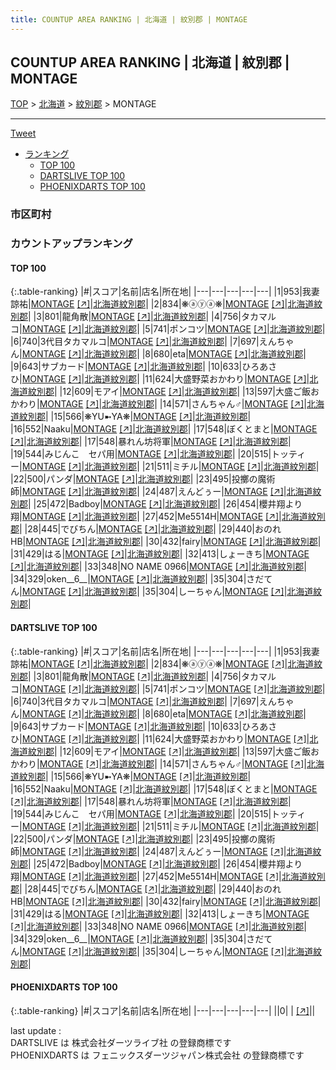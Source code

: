 ```yaml
---
title: COUNTUP AREA RANKING | 北海道 | 紋別郡 | MONTAGE
---
```

## COUNTUP AREA RANKING | 北海道 | 紋別郡 | MONTAGE

[TOP](/darts/rank/) > [北海道](/darts/rank/北海道/) > [紋別郡](/darts/rank/北海道/紋別郡/) > MONTAGE

___

<a href="https://twitter.com/share?ref_src=twsrc%5Etfw" data-text="COUNTUP AREA RANKING | 北海道紋別郡MONTAGE" class="twitter-share-button" data-hashtags="DARTSLIVE,PHOENIXDARTS,darts,ダーツ" data-show-count="false">Tweet</a>

* [ランキング](#カウントアップランキング)
    * [TOP 100](#top-100)
    * [DARTSLIVE TOP 100](#dartslive-top-100)
    * [PHOENIXDARTS TOP 100](#phoenixdarts-top-100)

### 市区町村

<ul>

</ul>

### カウントアップランキング

#### TOP 100



{:.table-ranking}
|#|スコア|名前|店名|所在地|
|---|---|---|---|---|
|1|953|<span class="rank-name-dl">我妻　諒祐</span>|<a href="/darts/rank/shops/d589309c002d05040d9b047a20a7ba1e.html">MONTAGE</a> <a href="https://search.dartslive.com/jp/shop/d589309c002d05040d9b047a20a7ba1e">[↗]</a>|<a href="/darts/rank/北海道/紋別郡">北海道紋別郡</a>|
|2|834|<span class="rank-name-dl">❋ⓐⓨⓐ❋</span>|<a href="/darts/rank/shops/d589309c002d05040d9b047a20a7ba1e.html">MONTAGE</a> <a href="https://search.dartslive.com/jp/shop/d589309c002d05040d9b047a20a7ba1e">[↗]</a>|<a href="/darts/rank/北海道/紋別郡">北海道紋別郡</a>|
|3|801|<span class="rank-name-dl">龍角散</span>|<a href="/darts/rank/shops/d589309c002d05040d9b047a20a7ba1e.html">MONTAGE</a> <a href="https://search.dartslive.com/jp/shop/d589309c002d05040d9b047a20a7ba1e">[↗]</a>|<a href="/darts/rank/北海道/紋別郡">北海道紋別郡</a>|
|4|756|<span class="rank-name-dl">タカマルコ</span>|<a href="/darts/rank/shops/d589309c002d05040d9b047a20a7ba1e.html">MONTAGE</a> <a href="https://search.dartslive.com/jp/shop/d589309c002d05040d9b047a20a7ba1e">[↗]</a>|<a href="/darts/rank/北海道/紋別郡">北海道紋別郡</a>|
|5|741|<span class="rank-name-dl">ポンコツ</span>|<a href="/darts/rank/shops/d589309c002d05040d9b047a20a7ba1e.html">MONTAGE</a> <a href="https://search.dartslive.com/jp/shop/d589309c002d05040d9b047a20a7ba1e">[↗]</a>|<a href="/darts/rank/北海道/紋別郡">北海道紋別郡</a>|
|6|740|<span class="rank-name-dl">3代目タカマルコ</span>|<a href="/darts/rank/shops/d589309c002d05040d9b047a20a7ba1e.html">MONTAGE</a> <a href="https://search.dartslive.com/jp/shop/d589309c002d05040d9b047a20a7ba1e">[↗]</a>|<a href="/darts/rank/北海道/紋別郡">北海道紋別郡</a>|
|7|697|<span class="rank-name-dl">えんちゃん</span>|<a href="/darts/rank/shops/d589309c002d05040d9b047a20a7ba1e.html">MONTAGE</a> <a href="https://search.dartslive.com/jp/shop/d589309c002d05040d9b047a20a7ba1e">[↗]</a>|<a href="/darts/rank/北海道/紋別郡">北海道紋別郡</a>|
|8|680|<span class="rank-name-dl">eta</span>|<a href="/darts/rank/shops/d589309c002d05040d9b047a20a7ba1e.html">MONTAGE</a> <a href="https://search.dartslive.com/jp/shop/d589309c002d05040d9b047a20a7ba1e">[↗]</a>|<a href="/darts/rank/北海道/紋別郡">北海道紋別郡</a>|
|9|643|<span class="rank-name-dl">サブカード</span>|<a href="/darts/rank/shops/d589309c002d05040d9b047a20a7ba1e.html">MONTAGE</a> <a href="https://search.dartslive.com/jp/shop/d589309c002d05040d9b047a20a7ba1e">[↗]</a>|<a href="/darts/rank/北海道/紋別郡">北海道紋別郡</a>|
|10|633|<span class="rank-name-dl">ひろあさひ</span>|<a href="/darts/rank/shops/d589309c002d05040d9b047a20a7ba1e.html">MONTAGE</a> <a href="https://search.dartslive.com/jp/shop/d589309c002d05040d9b047a20a7ba1e">[↗]</a>|<a href="/darts/rank/北海道/紋別郡">北海道紋別郡</a>|
|11|624|<span class="rank-name-dl">大盛野菜おかわり</span>|<a href="/darts/rank/shops/d589309c002d05040d9b047a20a7ba1e.html">MONTAGE</a> <a href="https://search.dartslive.com/jp/shop/d589309c002d05040d9b047a20a7ba1e">[↗]</a>|<a href="/darts/rank/北海道/紋別郡">北海道紋別郡</a>|
|12|609|<span class="rank-name-dl">モアイ</span>|<a href="/darts/rank/shops/d589309c002d05040d9b047a20a7ba1e.html">MONTAGE</a> <a href="https://search.dartslive.com/jp/shop/d589309c002d05040d9b047a20a7ba1e">[↗]</a>|<a href="/darts/rank/北海道/紋別郡">北海道紋別郡</a>|
|13|597|<span class="rank-name-dl">大盛ご飯おかわり</span>|<a href="/darts/rank/shops/d589309c002d05040d9b047a20a7ba1e.html">MONTAGE</a> <a href="https://search.dartslive.com/jp/shop/d589309c002d05040d9b047a20a7ba1e">[↗]</a>|<a href="/darts/rank/北海道/紋別郡">北海道紋別郡</a>|
|14|571|<span class="rank-name-dl">さんちゃん♂</span>|<a href="/darts/rank/shops/d589309c002d05040d9b047a20a7ba1e.html">MONTAGE</a> <a href="https://search.dartslive.com/jp/shop/d589309c002d05040d9b047a20a7ba1e">[↗]</a>|<a href="/darts/rank/北海道/紋別郡">北海道紋別郡</a>|
|15|566|<span class="rank-name-dl">❋YU➼YA❋</span>|<a href="/darts/rank/shops/d589309c002d05040d9b047a20a7ba1e.html">MONTAGE</a> <a href="https://search.dartslive.com/jp/shop/d589309c002d05040d9b047a20a7ba1e">[↗]</a>|<a href="/darts/rank/北海道/紋別郡">北海道紋別郡</a>|
|16|552|<span class="rank-name-dl">Naaku</span>|<a href="/darts/rank/shops/d589309c002d05040d9b047a20a7ba1e.html">MONTAGE</a> <a href="https://search.dartslive.com/jp/shop/d589309c002d05040d9b047a20a7ba1e">[↗]</a>|<a href="/darts/rank/北海道/紋別郡">北海道紋別郡</a>|
|17|548|<span class="rank-name-dl">ぼくとまと</span>|<a href="/darts/rank/shops/d589309c002d05040d9b047a20a7ba1e.html">MONTAGE</a> <a href="https://search.dartslive.com/jp/shop/d589309c002d05040d9b047a20a7ba1e">[↗]</a>|<a href="/darts/rank/北海道/紋別郡">北海道紋別郡</a>|
|17|548|<span class="rank-name-dl">暴れん坊将軍</span>|<a href="/darts/rank/shops/d589309c002d05040d9b047a20a7ba1e.html">MONTAGE</a> <a href="https://search.dartslive.com/jp/shop/d589309c002d05040d9b047a20a7ba1e">[↗]</a>|<a href="/darts/rank/北海道/紋別郡">北海道紋別郡</a>|
|19|544|<span class="rank-name-dl">みじんこ　セパ用</span>|<a href="/darts/rank/shops/d589309c002d05040d9b047a20a7ba1e.html">MONTAGE</a> <a href="https://search.dartslive.com/jp/shop/d589309c002d05040d9b047a20a7ba1e">[↗]</a>|<a href="/darts/rank/北海道/紋別郡">北海道紋別郡</a>|
|20|515|<span class="rank-name-dl">トッティー</span>|<a href="/darts/rank/shops/d589309c002d05040d9b047a20a7ba1e.html">MONTAGE</a> <a href="https://search.dartslive.com/jp/shop/d589309c002d05040d9b047a20a7ba1e">[↗]</a>|<a href="/darts/rank/北海道/紋別郡">北海道紋別郡</a>|
|21|511|<span class="rank-name-dl">ミチル</span>|<a href="/darts/rank/shops/d589309c002d05040d9b047a20a7ba1e.html">MONTAGE</a> <a href="https://search.dartslive.com/jp/shop/d589309c002d05040d9b047a20a7ba1e">[↗]</a>|<a href="/darts/rank/北海道/紋別郡">北海道紋別郡</a>|
|22|500|<span class="rank-name-dl">パンダ</span>|<a href="/darts/rank/shops/d589309c002d05040d9b047a20a7ba1e.html">MONTAGE</a> <a href="https://search.dartslive.com/jp/shop/d589309c002d05040d9b047a20a7ba1e">[↗]</a>|<a href="/darts/rank/北海道/紋別郡">北海道紋別郡</a>|
|23|495|<span class="rank-name-dl">投擲の魔術師</span>|<a href="/darts/rank/shops/d589309c002d05040d9b047a20a7ba1e.html">MONTAGE</a> <a href="https://search.dartslive.com/jp/shop/d589309c002d05040d9b047a20a7ba1e">[↗]</a>|<a href="/darts/rank/北海道/紋別郡">北海道紋別郡</a>|
|24|487|<span class="rank-name-dl">えんどぅー</span>|<a href="/darts/rank/shops/d589309c002d05040d9b047a20a7ba1e.html">MONTAGE</a> <a href="https://search.dartslive.com/jp/shop/d589309c002d05040d9b047a20a7ba1e">[↗]</a>|<a href="/darts/rank/北海道/紋別郡">北海道紋別郡</a>|
|25|472|<span class="rank-name-dl">Badboy</span>|<a href="/darts/rank/shops/d589309c002d05040d9b047a20a7ba1e.html">MONTAGE</a> <a href="https://search.dartslive.com/jp/shop/d589309c002d05040d9b047a20a7ba1e">[↗]</a>|<a href="/darts/rank/北海道/紋別郡">北海道紋別郡</a>|
|26|454|<span class="rank-name-dl">櫻井翔より翔</span>|<a href="/darts/rank/shops/d589309c002d05040d9b047a20a7ba1e.html">MONTAGE</a> <a href="https://search.dartslive.com/jp/shop/d589309c002d05040d9b047a20a7ba1e">[↗]</a>|<a href="/darts/rank/北海道/紋別郡">北海道紋別郡</a>|
|27|452|<span class="rank-name-dl">Me5514H</span>|<a href="/darts/rank/shops/d589309c002d05040d9b047a20a7ba1e.html">MONTAGE</a> <a href="https://search.dartslive.com/jp/shop/d589309c002d05040d9b047a20a7ba1e">[↗]</a>|<a href="/darts/rank/北海道/紋別郡">北海道紋別郡</a>|
|28|445|<span class="rank-name-dl">でびちん</span>|<a href="/darts/rank/shops/d589309c002d05040d9b047a20a7ba1e.html">MONTAGE</a> <a href="https://search.dartslive.com/jp/shop/d589309c002d05040d9b047a20a7ba1e">[↗]</a>|<a href="/darts/rank/北海道/紋別郡">北海道紋別郡</a>|
|29|440|<span class="rank-name-dl">おのれHB</span>|<a href="/darts/rank/shops/d589309c002d05040d9b047a20a7ba1e.html">MONTAGE</a> <a href="https://search.dartslive.com/jp/shop/d589309c002d05040d9b047a20a7ba1e">[↗]</a>|<a href="/darts/rank/北海道/紋別郡">北海道紋別郡</a>|
|30|432|<span class="rank-name-dl">fairy</span>|<a href="/darts/rank/shops/d589309c002d05040d9b047a20a7ba1e.html">MONTAGE</a> <a href="https://search.dartslive.com/jp/shop/d589309c002d05040d9b047a20a7ba1e">[↗]</a>|<a href="/darts/rank/北海道/紋別郡">北海道紋別郡</a>|
|31|429|<span class="rank-name-dl">はる</span>|<a href="/darts/rank/shops/d589309c002d05040d9b047a20a7ba1e.html">MONTAGE</a> <a href="https://search.dartslive.com/jp/shop/d589309c002d05040d9b047a20a7ba1e">[↗]</a>|<a href="/darts/rank/北海道/紋別郡">北海道紋別郡</a>|
|32|413|<span class="rank-name-dl">しょーきち</span>|<a href="/darts/rank/shops/d589309c002d05040d9b047a20a7ba1e.html">MONTAGE</a> <a href="https://search.dartslive.com/jp/shop/d589309c002d05040d9b047a20a7ba1e">[↗]</a>|<a href="/darts/rank/北海道/紋別郡">北海道紋別郡</a>|
|33|348|<span class="rank-name-dl">NO NAME 0966</span>|<a href="/darts/rank/shops/d589309c002d05040d9b047a20a7ba1e.html">MONTAGE</a> <a href="https://search.dartslive.com/jp/shop/d589309c002d05040d9b047a20a7ba1e">[↗]</a>|<a href="/darts/rank/北海道/紋別郡">北海道紋別郡</a>|
|34|329|<span class="rank-name-dl">oken__6__</span>|<a href="/darts/rank/shops/d589309c002d05040d9b047a20a7ba1e.html">MONTAGE</a> <a href="https://search.dartslive.com/jp/shop/d589309c002d05040d9b047a20a7ba1e">[↗]</a>|<a href="/darts/rank/北海道/紋別郡">北海道紋別郡</a>|
|35|304|<span class="rank-name-dl">さだてん</span>|<a href="/darts/rank/shops/d589309c002d05040d9b047a20a7ba1e.html">MONTAGE</a> <a href="https://search.dartslive.com/jp/shop/d589309c002d05040d9b047a20a7ba1e">[↗]</a>|<a href="/darts/rank/北海道/紋別郡">北海道紋別郡</a>|
|35|304|<span class="rank-name-dl">しーちゃん</span>|<a href="/darts/rank/shops/d589309c002d05040d9b047a20a7ba1e.html">MONTAGE</a> <a href="https://search.dartslive.com/jp/shop/d589309c002d05040d9b047a20a7ba1e">[↗]</a>|<a href="/darts/rank/北海道/紋別郡">北海道紋別郡</a>|


#### DARTSLIVE TOP 100



{:.table-ranking}
|#|スコア|名前|店名|所在地|
|---|---|---|---|---|
|1|953|<span class="rank-name-dl">我妻　諒祐</span>|<a href="/darts/rank/shops/d589309c002d05040d9b047a20a7ba1e.html">MONTAGE</a> <a href="https://search.dartslive.com/jp/shop/d589309c002d05040d9b047a20a7ba1e">[↗]</a>|<a href="/darts/rank/北海道/紋別郡">北海道紋別郡</a>|
|2|834|<span class="rank-name-dl">❋ⓐⓨⓐ❋</span>|<a href="/darts/rank/shops/d589309c002d05040d9b047a20a7ba1e.html">MONTAGE</a> <a href="https://search.dartslive.com/jp/shop/d589309c002d05040d9b047a20a7ba1e">[↗]</a>|<a href="/darts/rank/北海道/紋別郡">北海道紋別郡</a>|
|3|801|<span class="rank-name-dl">龍角散</span>|<a href="/darts/rank/shops/d589309c002d05040d9b047a20a7ba1e.html">MONTAGE</a> <a href="https://search.dartslive.com/jp/shop/d589309c002d05040d9b047a20a7ba1e">[↗]</a>|<a href="/darts/rank/北海道/紋別郡">北海道紋別郡</a>|
|4|756|<span class="rank-name-dl">タカマルコ</span>|<a href="/darts/rank/shops/d589309c002d05040d9b047a20a7ba1e.html">MONTAGE</a> <a href="https://search.dartslive.com/jp/shop/d589309c002d05040d9b047a20a7ba1e">[↗]</a>|<a href="/darts/rank/北海道/紋別郡">北海道紋別郡</a>|
|5|741|<span class="rank-name-dl">ポンコツ</span>|<a href="/darts/rank/shops/d589309c002d05040d9b047a20a7ba1e.html">MONTAGE</a> <a href="https://search.dartslive.com/jp/shop/d589309c002d05040d9b047a20a7ba1e">[↗]</a>|<a href="/darts/rank/北海道/紋別郡">北海道紋別郡</a>|
|6|740|<span class="rank-name-dl">3代目タカマルコ</span>|<a href="/darts/rank/shops/d589309c002d05040d9b047a20a7ba1e.html">MONTAGE</a> <a href="https://search.dartslive.com/jp/shop/d589309c002d05040d9b047a20a7ba1e">[↗]</a>|<a href="/darts/rank/北海道/紋別郡">北海道紋別郡</a>|
|7|697|<span class="rank-name-dl">えんちゃん</span>|<a href="/darts/rank/shops/d589309c002d05040d9b047a20a7ba1e.html">MONTAGE</a> <a href="https://search.dartslive.com/jp/shop/d589309c002d05040d9b047a20a7ba1e">[↗]</a>|<a href="/darts/rank/北海道/紋別郡">北海道紋別郡</a>|
|8|680|<span class="rank-name-dl">eta</span>|<a href="/darts/rank/shops/d589309c002d05040d9b047a20a7ba1e.html">MONTAGE</a> <a href="https://search.dartslive.com/jp/shop/d589309c002d05040d9b047a20a7ba1e">[↗]</a>|<a href="/darts/rank/北海道/紋別郡">北海道紋別郡</a>|
|9|643|<span class="rank-name-dl">サブカード</span>|<a href="/darts/rank/shops/d589309c002d05040d9b047a20a7ba1e.html">MONTAGE</a> <a href="https://search.dartslive.com/jp/shop/d589309c002d05040d9b047a20a7ba1e">[↗]</a>|<a href="/darts/rank/北海道/紋別郡">北海道紋別郡</a>|
|10|633|<span class="rank-name-dl">ひろあさひ</span>|<a href="/darts/rank/shops/d589309c002d05040d9b047a20a7ba1e.html">MONTAGE</a> <a href="https://search.dartslive.com/jp/shop/d589309c002d05040d9b047a20a7ba1e">[↗]</a>|<a href="/darts/rank/北海道/紋別郡">北海道紋別郡</a>|
|11|624|<span class="rank-name-dl">大盛野菜おかわり</span>|<a href="/darts/rank/shops/d589309c002d05040d9b047a20a7ba1e.html">MONTAGE</a> <a href="https://search.dartslive.com/jp/shop/d589309c002d05040d9b047a20a7ba1e">[↗]</a>|<a href="/darts/rank/北海道/紋別郡">北海道紋別郡</a>|
|12|609|<span class="rank-name-dl">モアイ</span>|<a href="/darts/rank/shops/d589309c002d05040d9b047a20a7ba1e.html">MONTAGE</a> <a href="https://search.dartslive.com/jp/shop/d589309c002d05040d9b047a20a7ba1e">[↗]</a>|<a href="/darts/rank/北海道/紋別郡">北海道紋別郡</a>|
|13|597|<span class="rank-name-dl">大盛ご飯おかわり</span>|<a href="/darts/rank/shops/d589309c002d05040d9b047a20a7ba1e.html">MONTAGE</a> <a href="https://search.dartslive.com/jp/shop/d589309c002d05040d9b047a20a7ba1e">[↗]</a>|<a href="/darts/rank/北海道/紋別郡">北海道紋別郡</a>|
|14|571|<span class="rank-name-dl">さんちゃん♂</span>|<a href="/darts/rank/shops/d589309c002d05040d9b047a20a7ba1e.html">MONTAGE</a> <a href="https://search.dartslive.com/jp/shop/d589309c002d05040d9b047a20a7ba1e">[↗]</a>|<a href="/darts/rank/北海道/紋別郡">北海道紋別郡</a>|
|15|566|<span class="rank-name-dl">❋YU➼YA❋</span>|<a href="/darts/rank/shops/d589309c002d05040d9b047a20a7ba1e.html">MONTAGE</a> <a href="https://search.dartslive.com/jp/shop/d589309c002d05040d9b047a20a7ba1e">[↗]</a>|<a href="/darts/rank/北海道/紋別郡">北海道紋別郡</a>|
|16|552|<span class="rank-name-dl">Naaku</span>|<a href="/darts/rank/shops/d589309c002d05040d9b047a20a7ba1e.html">MONTAGE</a> <a href="https://search.dartslive.com/jp/shop/d589309c002d05040d9b047a20a7ba1e">[↗]</a>|<a href="/darts/rank/北海道/紋別郡">北海道紋別郡</a>|
|17|548|<span class="rank-name-dl">ぼくとまと</span>|<a href="/darts/rank/shops/d589309c002d05040d9b047a20a7ba1e.html">MONTAGE</a> <a href="https://search.dartslive.com/jp/shop/d589309c002d05040d9b047a20a7ba1e">[↗]</a>|<a href="/darts/rank/北海道/紋別郡">北海道紋別郡</a>|
|17|548|<span class="rank-name-dl">暴れん坊将軍</span>|<a href="/darts/rank/shops/d589309c002d05040d9b047a20a7ba1e.html">MONTAGE</a> <a href="https://search.dartslive.com/jp/shop/d589309c002d05040d9b047a20a7ba1e">[↗]</a>|<a href="/darts/rank/北海道/紋別郡">北海道紋別郡</a>|
|19|544|<span class="rank-name-dl">みじんこ　セパ用</span>|<a href="/darts/rank/shops/d589309c002d05040d9b047a20a7ba1e.html">MONTAGE</a> <a href="https://search.dartslive.com/jp/shop/d589309c002d05040d9b047a20a7ba1e">[↗]</a>|<a href="/darts/rank/北海道/紋別郡">北海道紋別郡</a>|
|20|515|<span class="rank-name-dl">トッティー</span>|<a href="/darts/rank/shops/d589309c002d05040d9b047a20a7ba1e.html">MONTAGE</a> <a href="https://search.dartslive.com/jp/shop/d589309c002d05040d9b047a20a7ba1e">[↗]</a>|<a href="/darts/rank/北海道/紋別郡">北海道紋別郡</a>|
|21|511|<span class="rank-name-dl">ミチル</span>|<a href="/darts/rank/shops/d589309c002d05040d9b047a20a7ba1e.html">MONTAGE</a> <a href="https://search.dartslive.com/jp/shop/d589309c002d05040d9b047a20a7ba1e">[↗]</a>|<a href="/darts/rank/北海道/紋別郡">北海道紋別郡</a>|
|22|500|<span class="rank-name-dl">パンダ</span>|<a href="/darts/rank/shops/d589309c002d05040d9b047a20a7ba1e.html">MONTAGE</a> <a href="https://search.dartslive.com/jp/shop/d589309c002d05040d9b047a20a7ba1e">[↗]</a>|<a href="/darts/rank/北海道/紋別郡">北海道紋別郡</a>|
|23|495|<span class="rank-name-dl">投擲の魔術師</span>|<a href="/darts/rank/shops/d589309c002d05040d9b047a20a7ba1e.html">MONTAGE</a> <a href="https://search.dartslive.com/jp/shop/d589309c002d05040d9b047a20a7ba1e">[↗]</a>|<a href="/darts/rank/北海道/紋別郡">北海道紋別郡</a>|
|24|487|<span class="rank-name-dl">えんどぅー</span>|<a href="/darts/rank/shops/d589309c002d05040d9b047a20a7ba1e.html">MONTAGE</a> <a href="https://search.dartslive.com/jp/shop/d589309c002d05040d9b047a20a7ba1e">[↗]</a>|<a href="/darts/rank/北海道/紋別郡">北海道紋別郡</a>|
|25|472|<span class="rank-name-dl">Badboy</span>|<a href="/darts/rank/shops/d589309c002d05040d9b047a20a7ba1e.html">MONTAGE</a> <a href="https://search.dartslive.com/jp/shop/d589309c002d05040d9b047a20a7ba1e">[↗]</a>|<a href="/darts/rank/北海道/紋別郡">北海道紋別郡</a>|
|26|454|<span class="rank-name-dl">櫻井翔より翔</span>|<a href="/darts/rank/shops/d589309c002d05040d9b047a20a7ba1e.html">MONTAGE</a> <a href="https://search.dartslive.com/jp/shop/d589309c002d05040d9b047a20a7ba1e">[↗]</a>|<a href="/darts/rank/北海道/紋別郡">北海道紋別郡</a>|
|27|452|<span class="rank-name-dl">Me5514H</span>|<a href="/darts/rank/shops/d589309c002d05040d9b047a20a7ba1e.html">MONTAGE</a> <a href="https://search.dartslive.com/jp/shop/d589309c002d05040d9b047a20a7ba1e">[↗]</a>|<a href="/darts/rank/北海道/紋別郡">北海道紋別郡</a>|
|28|445|<span class="rank-name-dl">でびちん</span>|<a href="/darts/rank/shops/d589309c002d05040d9b047a20a7ba1e.html">MONTAGE</a> <a href="https://search.dartslive.com/jp/shop/d589309c002d05040d9b047a20a7ba1e">[↗]</a>|<a href="/darts/rank/北海道/紋別郡">北海道紋別郡</a>|
|29|440|<span class="rank-name-dl">おのれHB</span>|<a href="/darts/rank/shops/d589309c002d05040d9b047a20a7ba1e.html">MONTAGE</a> <a href="https://search.dartslive.com/jp/shop/d589309c002d05040d9b047a20a7ba1e">[↗]</a>|<a href="/darts/rank/北海道/紋別郡">北海道紋別郡</a>|
|30|432|<span class="rank-name-dl">fairy</span>|<a href="/darts/rank/shops/d589309c002d05040d9b047a20a7ba1e.html">MONTAGE</a> <a href="https://search.dartslive.com/jp/shop/d589309c002d05040d9b047a20a7ba1e">[↗]</a>|<a href="/darts/rank/北海道/紋別郡">北海道紋別郡</a>|
|31|429|<span class="rank-name-dl">はる</span>|<a href="/darts/rank/shops/d589309c002d05040d9b047a20a7ba1e.html">MONTAGE</a> <a href="https://search.dartslive.com/jp/shop/d589309c002d05040d9b047a20a7ba1e">[↗]</a>|<a href="/darts/rank/北海道/紋別郡">北海道紋別郡</a>|
|32|413|<span class="rank-name-dl">しょーきち</span>|<a href="/darts/rank/shops/d589309c002d05040d9b047a20a7ba1e.html">MONTAGE</a> <a href="https://search.dartslive.com/jp/shop/d589309c002d05040d9b047a20a7ba1e">[↗]</a>|<a href="/darts/rank/北海道/紋別郡">北海道紋別郡</a>|
|33|348|<span class="rank-name-dl">NO NAME 0966</span>|<a href="/darts/rank/shops/d589309c002d05040d9b047a20a7ba1e.html">MONTAGE</a> <a href="https://search.dartslive.com/jp/shop/d589309c002d05040d9b047a20a7ba1e">[↗]</a>|<a href="/darts/rank/北海道/紋別郡">北海道紋別郡</a>|
|34|329|<span class="rank-name-dl">oken__6__</span>|<a href="/darts/rank/shops/d589309c002d05040d9b047a20a7ba1e.html">MONTAGE</a> <a href="https://search.dartslive.com/jp/shop/d589309c002d05040d9b047a20a7ba1e">[↗]</a>|<a href="/darts/rank/北海道/紋別郡">北海道紋別郡</a>|
|35|304|<span class="rank-name-dl">さだてん</span>|<a href="/darts/rank/shops/d589309c002d05040d9b047a20a7ba1e.html">MONTAGE</a> <a href="https://search.dartslive.com/jp/shop/d589309c002d05040d9b047a20a7ba1e">[↗]</a>|<a href="/darts/rank/北海道/紋別郡">北海道紋別郡</a>|
|35|304|<span class="rank-name-dl">しーちゃん</span>|<a href="/darts/rank/shops/d589309c002d05040d9b047a20a7ba1e.html">MONTAGE</a> <a href="https://search.dartslive.com/jp/shop/d589309c002d05040d9b047a20a7ba1e">[↗]</a>|<a href="/darts/rank/北海道/紋別郡">北海道紋別郡</a>|


#### PHOENIXDARTS TOP 100



{:.table-ranking}
|#|スコア|名前|店名|所在地|
|---|---|---|---|---|
||0|<span class="rank-name-dl"> </span>|<a href="/darts/rank/shops/.html"></a> <a href="">[↗]</a>|<a href="/darts/rank//"></a>|


<div class="footer border-top border-gray-light mt-5 pt-3 text-right text-gray">
    last update : <span style="font-weight: italic" id="foot_last_modified"></span><br />
    DARTSLIVE は 株式会社ダーツライブ社 の登録商標です<br />
    PHOENIXDARTS は フェニックスダーツジャパン株式会社 の登録商標です<br />
</div>

<script src="https://cdnjs.cloudflare.com/ajax/libs/jquery.tablesorter/2.31.3/js/jquery.tablesorter.min.js" integrity="sha512-qzgd5cYSZcosqpzpn7zF2ZId8f/8CHmFKZ8j7mU4OUXTNRd5g+ZHBPsgKEwoqxCtdQvExE5LprwwPAgoicguNg==" crossorigin="anonymous" referrerpolicy="no-referrer"></script>
<link rel="stylesheet" href="https://cdnjs.cloudflare.com/ajax/libs/jquery.tablesorter/2.31.3/css/theme.default.min.css" integrity="sha512-wghhOJkjQX0Lh3NSWvNKeZ0ZpNn+SPVXX1Qyc9OCaogADktxrBiBdKGDoqVUOyhStvMBmJQ8ZdMHiR3wuEq8+w==" crossorigin="anonymous" referrerpolicy="no-referrer" />
<script>
$(function() {
    $(".table-ranking").tablesorter({sortList:[[0, 0]]});
    $("#foot_last_modified").text(formatDate(new Date(document.lastModified), 'yyyy-MM-dd HH:mm:ss'));
});
</script>

<script async src="https://platform.twitter.com/widgets.js" charset="utf-8"></script>